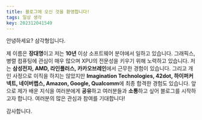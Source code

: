 ```yaml
---
title: 블로그에 오신 것을 환영합니다!
tags: 일상 생각
key: 202312041549
---
```


안녕하세요? 삼각형입니다.

제 이름은 **장대명**이고 저는 **10년** 이상 소프트웨어 분야에서 일하고 있습니다. 그래픽스,
병렬 컴퓨팅에 관심이 매우 많으며 XPU의 전문성을 키우기 위해 노력하고 있습니다. 저는 **삼성전자, AMD,
라인플러스, 카카오브레인**에서 근무한 경험이 있습니다. 그리고 개인 사정으로 이직을 하지는 않았지만
**Imagination Technologies, 42dot, 하이퍼커넥트, 네이버랩스, Amazon, Google,
Qualcomm**에 최종 합격한 경험도 있습니다. 앞으로 제가 배운 지식을 여러분에게 **공유**하고 여러분들과
**소통**하고 싶어 블로그를 시작하고자 합니다. 여러분의 많은 관심과 참여를 기대합니다!

감사합니다.

<!--more-->
